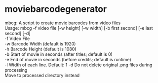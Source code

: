 # moviebarcodegenerator

mbcg: A script to create movie barcodes from video files  
Usage: mbcg -f video file [-w height] [-w width] [-b first second] [-e last second] [-d]  
-f Video File  
-w Barcode Width (default is 1920)  
-h Barcode Height (default is 1080)  
-b Start of movie in seconds (after titles; default is 0)  
-e End of movie in seconds (before credits; default is runtime)  
-l Width of each line. Default: 1
-d Do not delete original .png files during processing  
   Move to processed directory instead  
